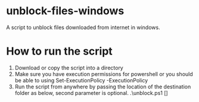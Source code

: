 # unblock-files-windows
A script to unblock files downloaded from internet in windows. 

# How to run the script 
1. Download or copy the script into a directory 
2. Make sure you have execution permissions for powershell or you should be able to using Set-ExecutionPolicy -ExecutionPolicy <policy>
3. Run the script from anywhere by passing the location of the destination folder as below, second parameter is optional. 
    .\unblock.ps1 <destination-folder-path> [<debug>]